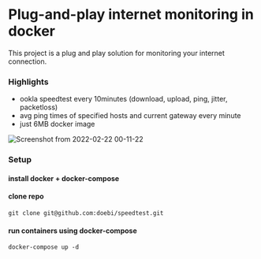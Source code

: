 # Plug-and-play internet monitoring in docker

This project is a plug and play solution for monitoring your internet connection.

### Highlights
* ookla speedtest every 10minutes (download, upload, ping, jitter, packetloss)
* avg ping times of specified hosts and current gateway every minute
* just 6MB docker image

![Screenshot from 2022-02-22 00-11-22](https://user-images.githubusercontent.com/1591457/155036751-33616f54-678d-4c42-b021-fafc42653d51.png)

### Setup

#### install docker + docker-compose

#### clone repo
```
git clone git@github.com:doebi/speedtest.git
```

#### run containers using docker-compose
```
docker-compose up -d
```
